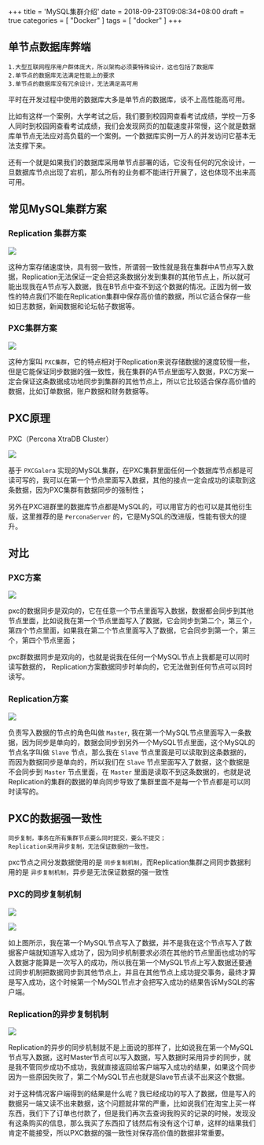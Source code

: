 +++
title = 'MySQL集群介绍'
date = 2018-09-23T09:08:34+08:00
draft = true
categories = [ "Docker" ]
tags = [ "docker" ]
+++

## 单节点数据库弊端

    1.大型互联网程序用户群体庞大，所以架构必须要特殊设计，这也包括了数据库
    2.单节点的数据库无法满足性能上的要求
    3.单节点的数据库没有冗余设计，无法满足高可用

平时在开发过程中使用的数据库大多是单节点的数据库，谈不上高性能高可用。

比如有这样一个案例，大学考试之后，我们要到校园网查看考试成绩，学校一万多人同时到校园网查看考试成绩，我们会发现网页的加载速度非常慢，这个就是数据库单节点无法应对高负载的一个案例。一个数据库实例一万人的并发访问它基本无法支撑下来。

还有一个就是如果我们的数据库采用单节点部署的话，它没有任何的冗余设计，一旦数据库节点出现了宕机，那么所有的业务都不能进行开展了，这也体现不出来高可用。


## 常见MySQL集群方案

### Replication 集群方案

![](/images/docker/27.png)

这种方案存储速度快，具有弱一致性，所谓弱一致性就是我在集群中A节点写入数据，Replication无法保证一定会把这条数据分发到集群的其他节点上，所以就可能出现我在A节点写入数据，我在B节点中查不到这个数据的情况。正因为弱一致性的特点我们不能在Replication集群中保存高价值的数据，所以它适合保存一些如日志数据，新闻数据和论坛帖子数据等。

### PXC集群方案

![](/images/docker/28.png)

这种方案叫 `PXC集群`，它的特点相对于Replication来说存储数据的速度较慢一些，但是它能保证同步数据的强一致性，我在集群的A节点里面写入数据，PXC方案一定会保证这条数据成功地同步到集群的其他节点上，所以它比较适合保存高价值的数据，比如订单数据，账户数据和财务数据等。

## PXC原理

PXC（Percona XtraDB Cluster）

![](/images/docker/29.png)

基于 `PXCGalera` 实现的MySQL集群，在PXC集群里面任何一个数据库节点都是可读可写的，我可以在第一个节点里面写入数据，其他的接点一定会成功的读取到这条数据，因为PXC集群有数据同步的强制性；

另外在PXC进群里的数据库节点都是MySQL的，可以用官方的也可以是其他衍生版，这里推荐的是 `PerconaServer` 的，它是MySQL的改进版，性能有很大的提升。

## 对比

###  PXC方案

![](/images/docker/30.png)

pxc的数据同步是双向的，它在任意一个节点里面写入数据，数据都会同步到其他节点里面，比如说我在第一个节点里面写入了数据，它会同步到第二个，第三个，第四个节点里面，如果我在第二个节点里面写入了数据，它会同步到第一个，第三个，第四个节点里面；

pxc群数据同步是双向的，也就是说我在任何一个MySQL节点上我都是可以同时读写数据的， Replication方案数据同步时单向的，它无法做到任何节点可以同时读写。

### Replication方案

![](/images/docker/31.png)

负责写入数据的节点的角色叫做 `Master`, 我在第一个MySQL节点里面写入一条数据，因为同步是单向的，数据会同步到另外一个MySQL节点里面，这个MySQL的节点名字叫做 `Slave` 节点，那么我在 `Slave` 节点里面是可以读取到这条数据的，而因为数据同步是单向的，所以我们在 `Slave` 节点里面写入了数据，这个数据是不会同步到 `Master` 节点里面，在 `Master` 里面是读取不到这条数据的，也就是说Replication的集群的数据的单向同步导致了集群里面不是每一个节点都是可以同时读写的。

## PXC的数据强一致性

    同步复制，事务在所有集群节点要么同时提交，要么不提交；
    Replication采用异步复制，无法保证数据的一致性。

pxc节点之间分发数据使用的是 `同步复制机制`，而Replication集群之间同步数据利用的是 `异步复制机制`，异步是无法保证数据的强一致性

### PXC的同步复制机制

![](/images/docker/32.png)

![](/images/docker/33.png)

如上图所示，我在第一个MySQL节点写入了数据，并不是我在这个节点写入了数据客户端就知道写入成功了，因为同步机制要求必须在其他的节点里面也成功的写入数据才能算是一次写入的成功，所以我在第一个MySQL节点上写入数据还要通过同步机制把数据同步到其他节点上，并且在其他节点上成功提交事务，最终才算是写入成功，这个时候第一个MySQL节点才会把写入成功的结果告诉MySQL的客户端。

### Replication的异步复制机制

![](/images/docker/224.png)

Replication的异步的同步机制就不是上面说的那样了，比如说我在第一个MySQL节点写入数据，这时Master节点可以写入数据，写入数据时采用异步的同步，就是我不管同步成功不成功，我就直接返回给客户端写入成功的结果，如果这个同步因为一些原因失败了，第二个MySQL节点也就是Slave节点读不出来这个数据。

对于这种情况客户端得到的结果是什么呢？我已经成功的写入了数据，但是写入的数据另一端又读不出来数据，这个问题就非常的严重，比如说我们在淘宝上买一样东西，我们下了订单也付款了，但是我们再次去查询我购买的记录的时候，发现没有这条购买的信息，那么我买了东西扣了钱然后有没有这个订单，这样的结果我们肯定不能接受，所以PXC数据的强一致性对保存高价值的数据非常重要。

